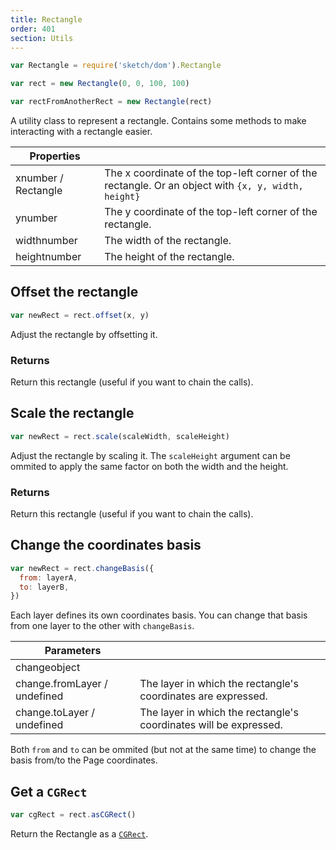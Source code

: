 ```yaml
---
title: Rectangle
order: 401
section: Utils
---
```


```javascript
var Rectangle = require('sketch/dom').Rectangle
```

```javascript
var rect = new Rectangle(0, 0, 100, 100)

var rectFromAnotherRect = new Rectangle(rect)
```

A utility class to represent a rectangle. Contains some methods to make interacting with a rectangle easier.

| Properties                                        |                                                                                                     |
| ------------------------------------------------- | --------------------------------------------------------------------------------------------------- |
| x<span class="arg-type">number / Rectangle</span> | The x coordinate of the top-left corner of the rectangle. Or an object with `{x, y, width, height}` |
| y<span class="arg-type">number</span>             | The y coordinate of the top-left corner of the rectangle.                                           |
| width<span class="arg-type">number</span>         | The width of the rectangle.                                                                         |
| height<span class="arg-type">number</span>        | The height of the rectangle.                                                                        |

## Offset the rectangle

```javascript
var newRect = rect.offset(x, y)
```

Adjust the rectangle by offsetting it.

### Returns

Return this rectangle (useful if you want to chain the calls).

## Scale the rectangle

```javascript
var newRect = rect.scale(scaleWidth, scaleHeight)
```

Adjust the rectangle by scaling it. The `scaleHeight` argument can be ommited to apply the same factor on both the width and the height.

### Returns

Return this rectangle (useful if you want to chain the calls).

## Change the coordinates basis

```javascript
var newRect = rect.changeBasis({
  from: layerA,
  to: layerB,
})
```

Each layer defines its own coordinates basis. You can change that basis from one layer to the other with `changeBasis`.

| Parameters                                                 |                                                                   |
| ---------------------------------------------------------- | ----------------------------------------------------------------- |
| change<span class="arg-type">object</span>                 |                                                                   |
| change.from<span class="arg-type">Layer / undefined</span> | The layer in which the rectangle's coordinates are expressed.     |
| change.to<span class="arg-type">Layer / undefined</span>   | The layer in which the rectangle's coordinates will be expressed. |

Both `from` and `to` can be ommited (but not at the same time) to change the basis from/to the Page coordinates.

## Get a `CGRect`

```javascript
var cgRect = rect.asCGRect()
```

Return the Rectangle as a [`CGRect`](https://developer.apple.com/documentation/coregraphics/cgrect?language=objc).
